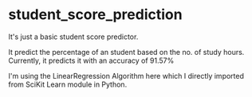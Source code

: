 # student_score_prediction
It's just a basic student score predictor.

It predict the percentage of an student based on the no. of study hours. Currently, it predicts it with an accuracy of 91.57%

I'm using the LinearRegression Algorithm here which I directly imported from SciKit Learn module in Python.
